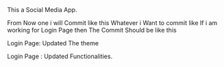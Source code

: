 This a Social Media App.

From Now one i will Commit like this Whatever i Want to commit like
If i am working for Login Page then The Commit Should be like this


Login Page: Updated The theme


Login Page : Updated Functionalities.
